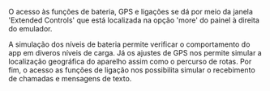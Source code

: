 O acesso às funções de bateria, GPS e ligações se dá por meio da janela 'Extended Controls' que está localizada na opção 'more' do painel à direita do emulador.

A simulação dos níveis de bateria permite verificar o comportamento do app em diveros níveis de carga. Já os ajustes de GPS nos permite simular a localização geográfica do aparelho assim como o percurso de rotas. Por fim, o acesso as funções de ligação nos possibilita simular o recebimento de chamadas e mensagens de texto.